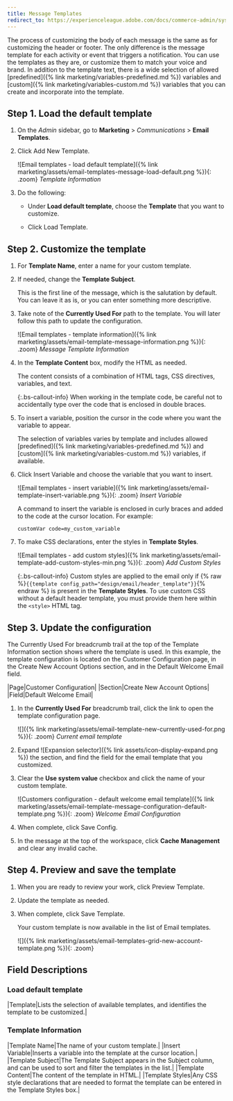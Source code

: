 ```yaml
---
title: Message Templates
redirect_to: https://experienceleague.adobe.com/docs/commerce-admin/systems/communications/email-template-custom.html#message-templates
---
```


The process of customizing the body of each message is the same as for customizing the header or footer. The only difference is the message template for each activity or event that triggers a notification. You can use the templates as they are, or customize them to match your voice and brand. In addition to the template text, there is a wide selection of allowed [predefined]({% link marketing/variables-predefined.md %}) variables and [custom]({% link marketing/variables-custom.md %}) variables that you can create and incorporate into the template.

## Step 1. Load the default template

1. On the _Admin_ sidebar, go to **Marketing** > _Communications_ > **Email Templates**.

1. Click <span class="btn">Add New Template</span>.

   ![Email templates - load default template]({% link marketing/assets/email-templates-message-load-default.png %}){: .zoom}
   _Template Information_

1. Do the following:

    - Under **Load default template**, choose the **Template** that you want to customize.

    - Click <span class="btn">Load Template</span>.

## Step 2. Customize the template

1. For **Template Name**, enter a name for your custom template.

1. If needed, change the **Template Subject**.

   This is the first line of the message, which is the salutation by default. You can leave it as is, or you can enter something more descriptive.

1. Take note of the **Currently Used For** path to the template. You will later follow this path to update the configuration.

    ![Email templates - template information]({% link marketing/assets/email-template-message-information.png %}){: .zoom}
    _Message Template Information_

1. In the **Template Content** box, modify the HTML as needed.

   The content consists of a combination of HTML tags, CSS directives, variables, and text.

    {:.bs-callout-info}
    When working in the template code, be careful not to accidentally type over the code that is enclosed in double braces.

1. To insert a variable, position the cursor in the code where you want the variable to appear.

   The selection of variables varies by template and includes allowed [predefined]({% link marketing/variables-predefined.md %}) and [custom]({% link marketing/variables-custom.md %}) variables, if available.

1. Click <span class="btn">Insert Variable</span> and choose the variable that you want to insert.

   ![Email templates - insert variable]({% link marketing/assets/email-template-insert-variable.png %}){: .zoom}
   _Insert Variable_

   A command to insert the variable is enclosed in curly braces and added to the code at the cursor location. For example:

   `customVar code=my_custom_variable`

1. To make CSS declarations, enter the styles in **Template Styles**.

   ![Email templates - add custom styles]({% link marketing/assets/email-template-add-custom-styles-min.png %}){: .zoom}
   _Add Custom Styles_

   {:.bs-callout-info}
   Custom styles are applied to the email only if {% raw %}`{{template config_path="design/email/header_template"}}`{% endraw %} is present in the **Template Styles**. To use custom CSS without a default header template, you must provide them here within the `<style>` HTML tag.

## Step 3. Update the configuration

The Currently Used For breadcrumb trail at the top of the Template Information section shows where the template is used. In this example, the template configuration is located on the Customer Configuration page, in the Create New Account Options section, and in the Default Welcome Email field.

|Page|Customer Configuration|
|Section|Create New Account Options|
|Field|Default Welcome Email|

1. In the **Currently Used For** breadcrumb trail, click the link to open the template configuration page.

    ![]({% link marketing/assets/email-template-new-currently-used-for.png %}){: .zoom}
    _Current email template_

1. Expand ![Expansion selector]({% link assets/icon-display-expand.png %}) the section, and find the field for the email template that you customized.

1. Clear the **Use system value** checkbox and click the name of your custom template.

   ![Customers configuration - default welcome email template]({% link marketing/assets/email-template-message-configuration-default-template.png %}){: .zoom}
   _Welcome Email Configuration_

1. When complete, click <span class="btn">Save Config</span>.

1. In the message at the top of the workspace, click **Cache Management** and clear any invalid cache.

## Step 4. Preview and save the template

1. When you are ready to review your work, click <span class="btn">Preview Template</span>.

1. Update the template as needed.

1. When complete, click <span class="btn">Save Template</span>.

   Your custom template is now available in the list of Email templates.

   ![]({% link marketing/assets/email-templates-grid-new-account-template.png %}){: .zoom}

## Field Descriptions

### Load default template

|Template|Lists the selection of available templates, and identifies the template to be customized.|

### Template Information

|Template Name|The name of your custom template.|
|Insert Variable|Inserts a  variable into the template at the cursor location.|
|Template Subject|The Template Subject appears in the Subject column, and can be used to sort and filter the templates in the list.|
|Template Content|The content of the template in HTML.|
|Template Styles|Any CSS style declarations that are needed to format the template can be entered in the Template Styles box.|
